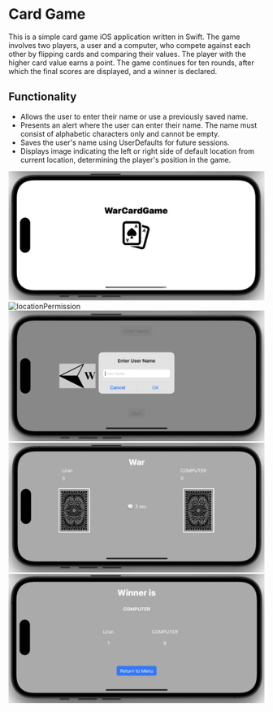 # Card Game

This is a simple card game iOS application written in Swift. The game involves two players, a user and a computer, who compete against each other by flipping cards and comparing their values. The player with the higher card value earns a point. The game continues for ten rounds, after which the final scores are displayed, and a winner is declared.


## Functionality

-   Allows the user to enter their name or use a previously saved name.
- Presents an alert where the user can enter their name. The name must consist of alphabetic characters only and cannot be empty.
-   Saves the user's name using UserDefaults for future sessions.
-   Displays image indicating the left or right side of default location from current location, determining the player's position in the game.

![launchScreen](Images/launchScreen.png)
![locationPermission](Images/locationPermission.png)
![popup](Images/popup.png)
![startGame](Images/startGame.png)
![result](Images/result.png)
